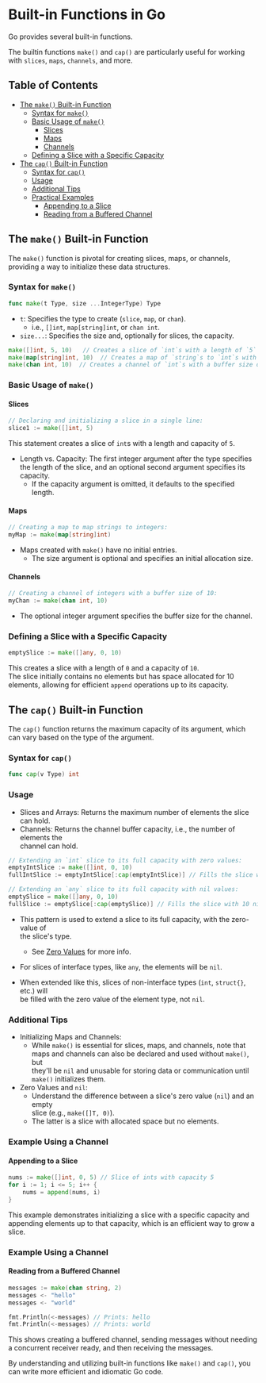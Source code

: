 # Built-in Functions in Go  

Go provides several built-in functions.  

The builtin functions `make()` and `cap()` are particularly useful for working  
with `slices`, `maps`, `channels`, and more.  

## Table of Contents  
* [The `make()` Built-in Function](#the-make()-built-in-function) 
    * [Syntax for `make()`](#syntax-for-make()) 
    * [Basic Usage of `make()`](#basic-usage-of-make()) 
        * [Slices](#slices) 
        * [Maps](#maps) 
        * [Channels](#channels) 
    * [Defining a Slice with a Specific Capacity](#defining-a-slice-with-a-specific-capacity) 
* [The `cap()` Built-in Function](#the-cap()-built-in-function) 
    * [Syntax for `cap()`](#syntax-for-cap()) 
    * [Usage](#usage) 
    * [Additional Tips](#additional-tips) 
    * [Practical Examples](#practical-examples) 
        * [Appending to a Slice](#appending-to-a-slice) 
        * [Reading from a Buffered Channel](#reading-from-a-buffered-channel) 

## The `make()` Built-in Function  

The `make()` function is pivotal for creating slices, maps, or channels,
providing a way to initialize these data structures.  

### Syntax for `make()`

```go  
func make(t Type, size ...IntegerType) Type  
```

* `t`: Specifies the type to create (`slice`, `map`, or `chan`).  
    * i.e., `[]int`, `map[string]int`, or `chan int`.  
* `size...`: Specifies the size and, optionally for slices, the capacity.  

```go  
make([]int, 5, 10)   // Creates a slice of `int`s with a length of `5` and a capacity of `10`.  
make(map[string]int, 10)  // Creates a map of `string`s to `int`s with a capacity of `10`.  
make(chan int, 10)  // Creates a channel of `int`s with a buffer size of `10`.  
```


### Basic Usage of `make()`

#### Slices  

```go  
// Declaring and initializing a slice in a single line:  
slice1 := make([]int, 5)  
```

This statement creates a slice of `int`s with a length and capacity of `5`.  

* Length vs. Capacity: The first integer argument after the type specifies  
  the length of the slice, and an optional second argument specifies its capacity.  
    * If the capacity argument is omitted, it defaults to the specified length.  

#### Maps  

```go  
// Creating a map to map strings to integers:  
myMap := make(map[string]int)  
```

* Maps created with `make()` have no initial entries.  
    * The size argument is optional and specifies an initial allocation size.  

#### Channels  

```go  
// Creating a channel of integers with a buffer size of 10:  
myChan := make(chan int, 10)  
```

* The optional integer argument specifies the buffer size for the channel.  

### Defining a Slice with a Specific Capacity  

```go  
emptySlice := make([]any, 0, 10)  
```

This creates a slice with a length of `0` and a capacity of `10`.  
The slice initially contains no elements but has space allocated for 10 elements, allowing for efficient `append` operations up to its capacity.  

## The `cap()` Built-in Function  

The `cap()` function returns the maximum capacity of its argument, which  
can vary based on the type of the argument.  

### Syntax for `cap()`
```go  
func cap(v Type) int  
```

### Usage  

* Slices and Arrays: Returns the maximum number of elements the slice can hold.  
* Channels: Returns the channel buffer capacity, i.e., the number of elements the  
  channel can hold.  

```go  
// Extending an `int` slice to its full capacity with zero values:  
emptyIntSlice := make([]int, 0, 10)  
fullIntSlice := emptyIntSlice[:cap(emptyIntSlice)] // Fills the slice with 10 zero values  

// Extending an `any` slice to its full capacity with nil values:  
emptySlice = make([]any, 0, 10)  
fullSlice := emptySlice[:cap(emptySlice)] // Fills the slice with 10 nil values  

```

* This pattern is used to extend a slice to its full capacity, with the zero-value of  
  the slice's type.  
    * See [Zero Values](./misc.md#zero-values) for more info.  

 
* For slices of interface types, like `any`, the elements will be `nil`.  
 
* When extended like this, slices of non-interface types (`int`, `struct{}`, etc.) will  
  be filled with the zero value of the element type, not `nil`.  


### Additional Tips  

* Initializing Maps and Channels: 
    * While `make()` is essential for slices, maps, and channels, note that  
      maps and channels can also be declared and used without `make()`, but  
      they'll be `nil` and unusable for storing data or communication until  
      `make()` initializes them.  
* Zero Values and `nil`:  
    * Understand the difference between a slice's zero value (`nil`) and an empty  
      slice (e.g., `make([]T, 0)`).  
    * The latter is a slice with allocated space but no elements.  


### Example Using a Channel  
#### Appending to a Slice  

```go  
nums := make([]int, 0, 5) // Slice of ints with capacity 5  
for i := 1; i <= 5; i++ {
    nums = append(nums, i)  
}
```

This example demonstrates initializing a slice with a specific capacity and appending elements up to that capacity, which is an efficient way to grow a slice.  

### Example Using a Channel  
#### Reading from a Buffered Channel  

```go  
messages := make(chan string, 2)  
messages <- "hello"  
messages <- "world"  

fmt.Println(<-messages) // Prints: hello  
fmt.Println(<-messages) // Prints: world  
```

This shows creating a buffered channel, sending messages without needing a concurrent receiver ready, and then receiving the messages.  

By understanding and utilizing built-in functions like `make()` and `cap()`, you can write more efficient and idiomatic Go code.  

